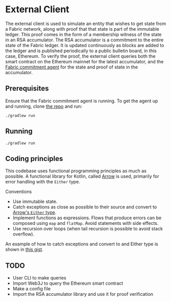 # External Client

The external client is used to simulate an entity that wishes to get state from
a Fabric network, along with proof that that state is part of the immutable
ledger. This proof comes in the form of a membership witness of the state in an
RSA accumulator. The RSA accumulator is a commitment to the entire state of the
Fabric ledger. It is updated continuously as blocks are added to the ledger and
is published periodically to a public bulletin board, in this case, Ethereum. To
verify the proof, the external client queries both the smart contract on the
Ethereum mainnet for the latest accumulator, and the [Fabric commitment
agent](https://github.com/dlt-interoperability/commitment-agent) for the state
and proof of state in the accumulator.

## Prerequisites

Ensure that the Fabric commitment agent is running. To get the agent up and
running, clone [the
repo](https://github.com/dlt-interoperability/commitment-agent) and run:

```
./gradlew run
```

## Running

```
./gradlew run
```

## Coding principles

This codebase uses functional programming principles as much as possible. A
functional library for Kotlin, called [Arrow](https://arrow-kt.io/docs/core/) is
used, primarily for error handling with the `Either` type.

Conventions

- Use immutable state.
- Catch exceptions as close as possible to their source and convert to [Arrow's
  `Either`
  type](https://arrow-kt.io/docs/apidocs/arrow-core-data/arrow.core/-either/).
- Implement functions as expressions. Flows that produce errors can be composed
  using `map` and `flatMap`. Avoid statements with side effects.
- Use recursion over loops (when tail recursion is possible to avoid stack overflow).

An example of how to catch exceptions and convert to and Either type is shown in
[this gist](https://gist.github.com/airvin/79f1fb2a3821a9e5d227db3ee9561f42).

## TODO

- User CLI to make queries
- Import Web3J to query the Ethereum smart contract
- Make a config file
- Import the RSA accumulator library and use it for proof verification
